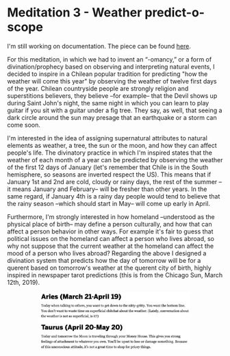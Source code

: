 # Meditation 3 - Weather predict-o-scope

I'm still working on documentation. The piece can be found [here](http://guillemontecinos.cl/projects/weather_predict/).

For this meditation, in which we had to invent an “-omancy,” or a form of divination/prophecy based on observing and interpreting natural events, I decided to inspire in a Chilean popular tradition for predicting "how the weather will come this year" by observing the weather of twelve first days of the year. Chilean countryside people are strongly religion and superstitions believers, they believe –for example– that the Devil shows up during Saint John's night, the same night in which you can learn to play guitar if you sit with a guitar under a fig tree. They say, as well, that seeing a dark circle around the sun may presage that an earthquake or a storm can come soon.

I'm interested in the idea of assigning supernatural attributes to natural elements as weather, a tree, the sun or the moon, and how they can affect people's life. The divinatory practice in which I'm inspired states that the weather of each month of a year can be predicted by observing the weather of the first 12 days of January (let's remember that Chile is in the South hemisphere, so seasons are inverted respect the US). This means that if January 1st and 2nd are cold, cloudy or rainy days, the rest of the summer –it means January and February– will be fresher than other years. In the same regard, if January 4th is a rainy day people would tend to believe that the rainy season –which should start in May– will come up early in April.

Furthermore, I'm strongly interested in how homeland –understood as the physical place of birth– may define a person culturally, and how that can affect a person behavior in other ways. For example it's fair to guess that political issues on the homeland can affect a person who lives abroad, so why not suppose that the current weather at the homeland can affect the mood of a person who lives abroad? Regarding the above I designed a divination system that predicts how the day of tomorrow will be for a querent based on tomorrow's weather at the querent city of birth, highly inspired in newspaper tarot predictions (this is from the Chicago Sun, March 12th, 2019).

<p align="center">
  <img src="https://github.com/guillemontecinos/itp_spring_2019_electronic_rituals/blob/master/meditation_3/horoscope_chicago.png" align="middle" width="70%">
</p>
